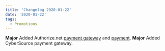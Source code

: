 ```yaml
---
title: 'Changelog 2020-01-22'
date: '2020-01-22'
tags:
  - Promotions
---
```

**Major** Added Authorize.net [payment gateway](/docs/api/payments/update-authorize-net-gateway) and [payment](/docs/api/carts/payments).
**Major** Added CyberSource payment gateway.
